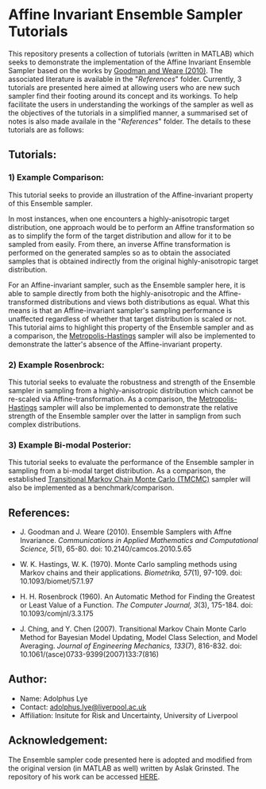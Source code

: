 # Affine Invariant Ensemble Sampler Tutorials
This repository presents a collection of tutorials (written in MATLAB) which seeks to demonstrate the implementation of the Affine Invariant Ensemble Sampler based on the works by [Goodman and Weare (2010)](https://projecteuclid.org/euclid.camcos/1513731992). The associated literature is available in the "*References*" folder. Currently, 3 tutorials are presented here aimed at allowing users who are new such sampler find their footing around its concept and its workings. To help facilitate the users in understanding the workings of the sampler as well as the objectives of the tutorials in a simplified manner, a summarised set of notes is also made availale in the "*References*" folder. The details to these tutorials are as follows:

## Tutorials:

### 1) Example Comparison:
This tutorial seeks to provide an illustration of the Affine-invariant property of this Ensemble sampler. 

In most instances, when one encounters a highly-anisotropic target distribution, one approach would be to perform an Affine transformation so as to simplify the form of the target distribution and allow for it to be sampled from easily. From there, an inverse Affine transformation is performed on the generated samples so as to obtain the associated samples that is obtained indirectly from the original highly-anisotropic target distribution. 

For an Affine-invariant sampler, such as the Ensemble sampler here, it is able to sample directly from both the highly-anisotropic and the Affine-transformed distributions and views both distributions as equal. What this means is that an Affine-invariant sampler's sampling performance is unaffected regardless of whether that target distribution is scaled or not. This tutorial aims to highlight this property of the Ensemble sampler and as a comparison, the [Metropolis-Hastings](https://doi.org/10.1093/biomet/57.1.97) sampler will also be implemented to demonstrate the latter's absence of the Affine-invariant property.

### 2) Example Rosenbrock:
This tutorial seeks to evaluate the robustness and strength of the Ensemble sampler in sampling from a highly-anisotropic distribution which cannot be re-scaled via Affine-transformation. As a comparison, the [Metropolis-Hastings](https://doi.org/10.1093/biomet/57.1.97) sampler will also be implemented to demonstrate the relative strength of the Ensemble sampler over the latter in samplign from such complex distributions.

### 3) Example Bi-modal Posterior:
This tutorial seeks to evaluate the performance of the Ensemble sampler in sampling from a bi-modal target distribution. As a comparison, the established [Transitional Markov Chain Monte Carlo (TMCMC)](https://doi.org/10.1061/(ASCE)0733-9399(2007)133:7(816)) sampler will also be implemented as a benchmark/comparison. 

## References:
* J. Goodman and J. Weare (2010). Ensemble Samplers with Affne Invariance.
*Communications in Applied Mathematics and Computational Science, 5*(1), 65-80. doi: 10.2140/camcos.2010.5.65

* W. K. Hastings, W. K. (1970). Monte Carlo sampling methods using Markov chains and their applications. *Biometrika, 57*(1), 97-109. doi: 10.1093/biomet/57.1.97

* H. H. Rosenbrock (1960). An Automatic Method for Finding the Greatest or Least Value of a Function. *The Computer Journal, 3*(3), 175-184. doi: 10.1093/comjnl/3.3.175

* J. Ching, and Y. Chen (2007). Transitional Markov Chain Monte Carlo Method for Bayesian Model Updating, Model Class Selection, and Model Averaging. *Journal of Engineering Mechanics, 133*(7), 816-832. doi: 10.1061/(asce)0733-9399(2007)133:7(816) 

## Author:
* Name: Adolphus Lye
* Contact: adolphus.lye@liverpool.ac.uk
* Affiliation: Insitute for Risk and Uncertainty, University of Liverpool

## Acknowledgement:
The Ensemble sampler code presented here is adopted and modified from the original version (in MATLAB as well) written by Aslak Grinsted. The repository of his work can be accessed [HERE](https://github.com/grinsted/gwmcmc). 
